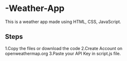 # -Weather-App
This is a weather app made using HTML, CSS, JavaScript.

## Steps 
1.Copy the files or download the code
2.Create Account on openweathermap.org
3.Paste your API Key in script.js file.
